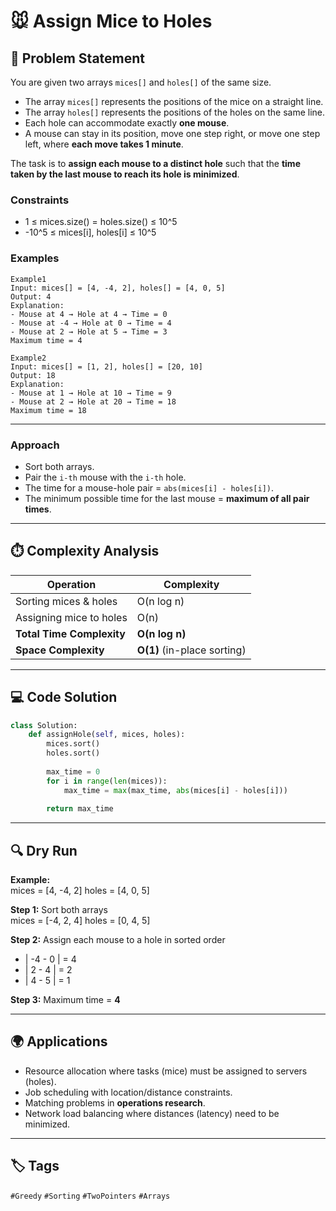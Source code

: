 # 🐭 Assign Mice to Holes  

## 📖 Problem Statement  
You are given two arrays `mices[]` and `holes[]` of the same size.  
- The array `mices[]` represents the positions of the mice on a straight line.  
- The array `holes[]` represents the positions of the holes on the same line.  
- Each hole can accommodate exactly **one mouse**.  
- A mouse can stay in its position, move one step right, or move one step left, where **each move takes 1 minute**.  

The task is to **assign each mouse to a distinct hole** such that the **time taken by the last mouse to reach its hole is minimized**.  

### Constraints  
- 1 ≤ mices.size() = holes.size() ≤ 10^5  
- -10^5 ≤ mices[i], holes[i] ≤ 10^5  

### Examples  
```text
Example1
Input: mices[] = [4, -4, 2], holes[] = [4, 0, 5]
Output: 4
Explanation:
- Mouse at 4 → Hole at 4 → Time = 0  
- Mouse at -4 → Hole at 0 → Time = 4  
- Mouse at 2 → Hole at 5 → Time = 3  
Maximum time = 4

Example2
Input: mices[] = [1, 2], holes[] = [20, 10]
Output: 18
Explanation:
- Mouse at 1 → Hole at 10 → Time = 9  
- Mouse at 2 → Hole at 20 → Time = 18  
Maximum time = 18
```
---

### Approach
- Sort both arrays.
- Pair the `i-th` mouse with the `i-th` hole.
- The time for a mouse-hole pair = `abs(mices[i] - holes[i])`.
- The minimum possible time for the last mouse = **maximum of all pair times**.
---
## ⏱️ Complexity Analysis  

| Operation | Complexity |
|-----------|------------|
| Sorting mices & holes | O(n log n) |
| Assigning mice to holes | O(n) |
| **Total Time Complexity** | **O(n log n)** |
| **Space Complexity** | **O(1)** (in-place sorting) |

---

## 💻 Code Solution  

```python
class Solution:
    def assignHole(self, mices, holes):
        mices.sort()
        holes.sort()
        
        max_time = 0
        for i in range(len(mices)):
            max_time = max(max_time, abs(mices[i] - holes[i]))
        
        return max_time
```
---
## 🔍 Dry Run  

**Example:**  
mices = [4, -4, 2]
holes = [4, 0, 5]


**Step 1:** Sort both arrays  
mices = [-4, 2, 4]
holes = [0, 4, 5]

**Step 2:** Assign each mouse to a hole in sorted order  
- | -4 - 0 | = 4  
- | 2 - 4 | = 2  
- | 4 - 5 | = 1  

**Step 3:** Maximum time = **4**  

---

## 🌍 Applications  

- Resource allocation where tasks (mice) must be assigned to servers (holes).  
- Job scheduling with location/distance constraints.  
- Matching problems in **operations research**.  
- Network load balancing where distances (latency) need to be minimized.  

---

## 🏷️ Tags  
`#Greedy` `#Sorting` `#TwoPointers` `#Arrays`
